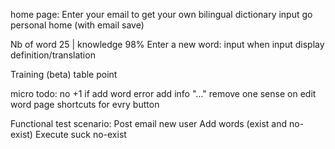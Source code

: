 
home page: Enter your email to get your own bilingual dictionary
input go personal home (with email save)

Nb of word 25 | knowledge 98%
Enter a new word:
input
when input display definition/translation
 
Training (beta) 
table point

micro todo:
no +1 if add word error
add info "..."
remove one sense on edit word page
shortcuts for evry button


Functional test scenario:
Post email new user
Add words (exist and no-exist)
Execute suck no-exist
